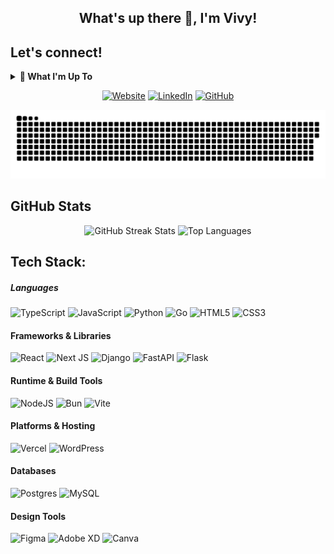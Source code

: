<h2 align="center">What's up there 👋, I'm Vivy!</h2>
</hr>

## Let's connect!
<details>
  <summary><strong>🌱 What I'm Up To</strong></summary>
  &emsp;• Fullstack Developer with experience in NextJS, Python, Go & ERP systems. </br>
  &emsp;• Currently deepening my skills in frontend engineering. </br>
  &emsp;• Open to collaborating on impactful web & system development projects. </br>
  &emsp;• Let’s connect: <a href="mailto:vivycahyani@gmail.com">vivycahyani@gmail.com</a> </br>
  &emsp;• Pronouns: She/Her </br>
  &emsp;• Fun fact: Cat enthusiast & occasional UI tinkerer! 🐱 </br>
</details>
<p></p>
<p align="center">
    <a href="https://vivy-c.github.io/" target="_blank"><img alt="Website" src="https://img.shields.io/badge/website-ffffff?style=for-the-badge&logoColor=black"></a>
    <a href="https://www.linkedin.com/in/vivy-c/" target="_blank"><img alt="LinkedIn" src="https://img.shields.io/badge/LinkedIn-ffffff?style=for-the-badge&logo=LinkedIn&logoColor=black"></a>
    <a href="https://github.com/vivy-c" target="_blank"><img alt="GitHub" src="https://img.shields.io/badge/GitHub-ffffff?style=for-the-badge&logoColor=black"></a>
</p>

<picture>
  <source media="(prefers-color-scheme: dark)" srcset="https://raw.githubusercontent.com/tobiasmeyhoefer/tobiasmeyhoefer/output/github-snake-dark.svg" />
  <source media="(prefers-color-scheme: light)" srcset="https://raw.githubusercontent.com/vivy-c/vivy-c/output/github-snake.svg" />
  <img alt="github-snake" src="https://raw.githubusercontent.com/vivy-c/vivy-c/output/github-snake.svg" />
</picture>

## GitHub Stats

<p align="center">
  <img src="https://nirzak-streak-stats.vercel.app/?user=vivy-c&theme=gotham&hide_border=true&card_width=1000" alt="GitHub Streak Stats" />
  <img src="https://github-readme-stats.vercel.app/api/top-langs/?username=vivy-c&theme=gotham&hide_border=true&include_all_commits=true&count_private=true&layout=compact&card_width=1000" alt="Top Languages" />
</p>


## Tech Stack:

##### Languages
![TypeScript](https://img.shields.io/badge/typescript-black?style=for-the-badge&logo=typescript&logoColor=white) ![JavaScript](https://img.shields.io/badge/javascript-black?style=for-the-badge&logo=javascript&logoColor=white) ![Python](https://img.shields.io/badge/python-black?style=for-the-badge&logo=python&logoColor=white) ![Go](https://img.shields.io/badge/go-black?style=for-the-badge&logo=go&logoColor=white) ![HTML5](https://img.shields.io/badge/html5-black?style=for-the-badge&logo=html5&logoColor=white) ![CSS3](https://img.shields.io/badge/css3-black?style=for-the-badge&logo=css3&logoColor=white)

#### Frameworks & Libraries
![React](https://img.shields.io/badge/react-black?style=for-the-badge&logo=react&logoColor=white) ![Next JS](https://img.shields.io/badge/Next-black?style=for-the-badge&logo=next.js&logoColor=white) ![Django](https://img.shields.io/badge/django-black?style=for-the-badge&logo=django&logoColor=white) ![FastAPI](https://img.shields.io/badge/FastAPI-black?style=for-the-badge&logo=fastapi&logoColor=white) ![Flask](https://img.shields.io/badge/flask-black?style=for-the-badge&logo=flask&logoColor=white)

#### Runtime & Build Tools
![NodeJS](https://img.shields.io/badge/node.js-black?style=for-the-badge&logo=node.js&logoColor=white) ![Bun](https://img.shields.io/badge/Bun-black?style=for-the-badge&logo=bun&logoColor=white) ![Vite](https://img.shields.io/badge/vite-black?style=for-the-badge&logo=vite&logoColor=white)

#### Platforms & Hosting
![Vercel](https://img.shields.io/badge/vercel-%23000000.svg?style=for-the-badge&logo=vercel&logoColor=white) ![WordPress](https://img.shields.io/badge/WordPress-black?style=for-the-badge&logo=WordPress&logoColor=white)

#### Databases
![Postgres](https://img.shields.io/badge/postgres-black?style=for-the-badge&logo=postgresql&logoColor=white) ![MySQL](https://img.shields.io/badge/mysql-black?style=for-the-badge&logo=mysql&logoColor=white)

#### Design Tools
![Figma](https://img.shields.io/badge/figma-black?style=for-the-badge&logo=figma&logoColor=white) ![Adobe XD](https://img.shields.io/badge/Adobe%20XD-black?style=for-the-badge&logo=Adobe%20XD&logoColor=white) ![Canva](https://img.shields.io/badge/Canva-black?style=for-the-badge&logo=Canva&logoColor=white)



